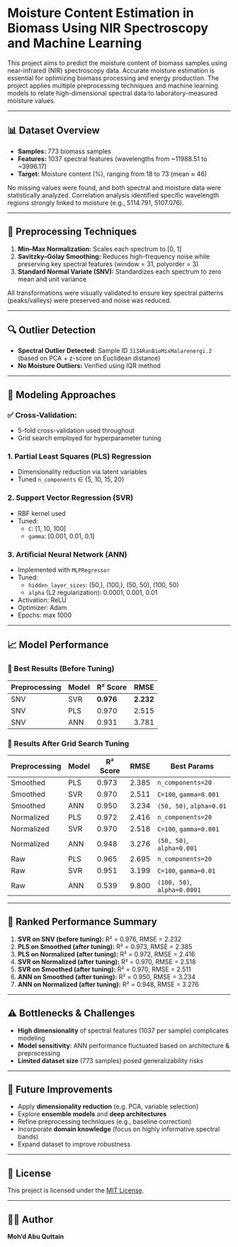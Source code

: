 # Moisture Content Estimation in Biomass Using NIR Spectroscopy and Machine Learning

This project aims to predict the moisture content of biomass samples using near-infrared (NIR) spectroscopy data. Accurate moisture estimation is essential for optimizing biomass processing and energy production. The project applies multiple preprocessing techniques and machine learning models to relate high-dimensional spectral data to laboratory-measured moisture values.

---

## 📊 Dataset Overview

- **Samples:** 773 biomass samples  
- **Features:** 1037 spectral features (wavelengths from ~11988.51 to ~3996.17)  
- **Target:** Moisture content (%), ranging from 18 to 73 (mean ≈ 46)

No missing values were found, and both spectral and moisture data were statistically analyzed. Correlation analysis identified specific wavelength regions strongly linked to moisture (e.g., 5114.791, 5107.076).

---

## 🧹 Preprocessing Techniques

1. **Min–Max Normalization:** Scales each spectrum to [0, 1]
2. **Savitzky–Golay Smoothing:** Reduces high-frequency noise while preserving key spectral features (window = 31, polyorder = 3)
3. **Standard Normal Variate (SNV):** Standardizes each spectrum to zero mean and unit variance

All transformations were visually validated to ensure key spectral patterns (peaks/valleys) were preserved and noise was reduced.

---

## 🔍 Outlier Detection

- **Spectral Outlier Detected:** Sample ID `3134RanBioMixMalarenergi.2` (based on PCA + z-score on Euclidean distance)
- **No Moisture Outliers:** Verified using IQR method

---

## 🧠 Modeling Approaches

### ✅ Cross-Validation:
- 5-fold cross-validation used throughout
- Grid search employed for hyperparameter tuning

### 1. **Partial Least Squares (PLS) Regression**
- Dimensionality reduction via latent variables
- Tuned `n_components` ∈ {5, 10, 15, 20}

### 2. **Support Vector Regression (SVR)**
- RBF kernel used
- Tuned:
  - `C`: [1, 10, 100]
  - `gamma`: [0.001, 0.01, 0.1]

### 3. **Artificial Neural Network (ANN)**
- Implemented with `MLPRegressor`
- Tuned:
  - `hidden_layer_sizes`: (50,), (100,), (50, 50), (100, 50)
  - `alpha` (L2 regularization): 0.0001, 0.001, 0.01
- Activation: ReLU  
- Optimizer: Adam  
- Epochs: max 1000

---

## 📈 Model Performance

### 🚀 Best Results **(Before Tuning)**

| Preprocessing | Model | R² Score | RMSE |
|---------------|--------|----------|------|
| SNV           | SVR    | **0.976** | **2.232** |
| SNV           | PLS    | 0.970    | 2.515 |
| SNV           | ANN    | 0.931    | 3.781 |

### 🔧 Results **After Grid Search Tuning**

| Preprocessing | Model | R² Score | RMSE | Best Params |
|---------------|--------|----------|------|-------------|
| Smoothed      | PLS    | 0.973    | 2.385 | `n_components=20` |
| Smoothed      | SVR    | 0.970    | 2.511 | `C=100`, `gamma=0.001` |
| Smoothed      | ANN    | 0.950    | 3.234 | `(50, 50)`, `alpha=0.01` |
| Normalized    | PLS    | 0.972    | 2.416 | `n_components=20` |
| Normalized    | SVR    | 0.970    | 2.518 | `C=100`, `gamma=0.001` |
| Normalized    | ANN    | 0.948    | 3.276 | `(50, 50)`, `alpha=0.001` |
| Raw           | PLS    | 0.965    | 2.695 | `n_components=20` |
| Raw           | SVR    | 0.951    | 3.199 | `C=100`, `gamma=0.01` |
| Raw           | ANN    | 0.539    | 9.800 | `(100, 50)`, `alpha=0.0001` |

---

## 🥇 Ranked Performance Summary

1. **SVR on SNV (before tuning):** R² = 0.976, RMSE = 2.232  
2. **PLS on Smoothed (after tuning):** R² = 0.973, RMSE = 2.385  
3. **PLS on Normalized (after tuning):** R² = 0.972, RMSE = 2.416  
4. **SVR on Normalized (after tuning):** R² = 0.970, RMSE = 2.518  
5. **SVR on Smoothed (after tuning):** R² = 0.970, RMSE = 2.511  
6. **ANN on Smoothed (after tuning):** R² = 0.950, RMSE = 3.234  
7. **ANN on Normalized (after tuning):** R² = 0.948, RMSE = 3.276  

---

## ⚠️ Bottlenecks & Challenges

- **High dimensionality** of spectral features (1037 per sample) complicates modeling
- **Model sensitivity**: ANN performance fluctuated based on architecture & preprocessing
- **Limited dataset size** (773 samples) posed generalizability risks

---

## 🔮 Future Improvements

- Apply **dimensionality reduction** (e.g. PCA, variable selection)
- Explore **ensemble models** and **deep architectures**
- Refine preprocessing techniques (e.g., baseline correction)
- Incorporate **domain knowledge** (focus on highly informative spectral bands)
- Expand dataset to improve robustness

---

## 📄 License

This project is licensed under the [MIT License](LICENSE).

---

## 👨‍💻 Author

**Moh’d Abu Quttain**  
